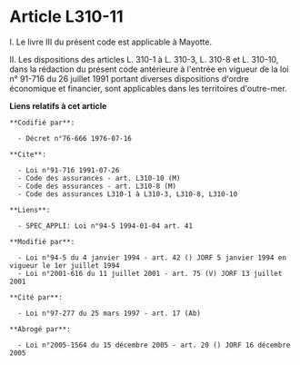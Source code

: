 # Article L310-11

I. Le livre III du présent code est applicable à Mayotte.

II. Les dispositions des articles L. 310-1 à L. 310-3, L. 310-8 et L. 310-10, dans la rédaction du présent code antérieure à
l'entrée en vigueur de la loi n° 91-716 du 26 juillet 1991 portant diverses dispositions d'ordre économique et financier,
sont applicables dans les territoires d'outre-mer.

**Liens relatifs à cet article**

	**Codifié par**:

	  - Décret n°76-666 1976-07-16

	**Cite**:

	  - Loi n°91-716 1991-07-26
	  - Code des assurances - art. L310-10 (M)
	  - Code des assurances - art. L310-8 (M)
	  - Code des assurances L310-1 à L310-3, L310-8, L310-10

	**Liens**:

	  - SPEC_APPLI: Loi n°94-5 1994-01-04 art. 41

	**Modifié par**:

	  - Loi n°94-5 du 4 janvier 1994 - art. 42 () JORF 5 janvier 1994 en vigueur le 1er juillet 1994
	  - Loi n°2001-616 du 11 juillet 2001 - art. 75 (V) JORF 13 juillet 2001

	**Cité par**:

	  - Loi n°97-277 du 25 mars 1997 - art. 17 (Ab)

	**Abrogé par**:

	  - Loi n°2005-1564 du 15 décembre 2005 - art. 20 () JORF 16 décembre 2005
